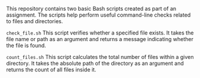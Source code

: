 This repository contains two basic Bash scripts created as part of an assignment. 
The scripts help perform useful command-line checks related to files and directories.

`check_file.sh`
This script verifies whether a specified file exists. It takes the file name or path as an argument and returns a message indicating whether the file is found.

`count_files.sh`
This script calculates the total number of files within a given directory. It takes the absolute path of the directory as an argument and returns the count of all files inside it.